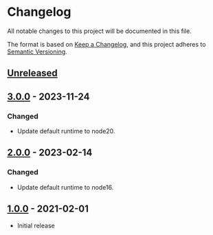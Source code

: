 # Changelog

All notable changes to this project will be documented in this file.

The format is based on [Keep a Changelog](https://keepachangelog.com/en/1.0.0),
and this project adheres to
[Semantic Versioning](https://semver.org/spec/v2.0.0.html).

## [Unreleased]

## [3.0.0] - 2023-11-24

### Changed

- Update default runtime to node20.

## [2.0.0] - 2023-02-14

### Changed

- Update default runtime to node16.

## [1.0.0] - 2021-02-01

- Initial release

[unreleased]:
  https://github.com/pulumi-contrib/setup-pulumi/compare/v3.0.0...HEAD
[3.0.0]: https://github.com/pulumi-contrib/setup-pulumi/compare/v2.0.0...v3.0.0
[2.0.0]: https://github.com/pulumi-contrib/setup-pulumi/compare/v1.0.0...v2.0.0
[1.0.0]: https://github.com/pulumi-contrib/setup-pulumi/releases/tag/v1.0.0
